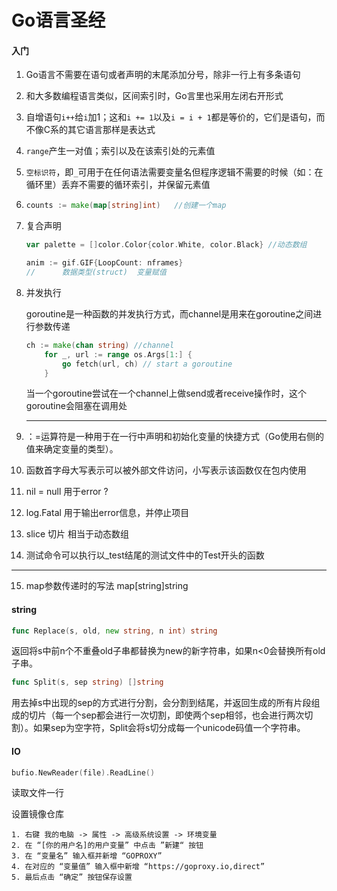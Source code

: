 # Go语言圣经

#### 入门

1. Go语言不需要在语句或者声明的末尾添加分号，除非一行上有多条语句

2. 和大多数编程语言类似，区间索引时，Go言里也采用左闭右开形式

3. 自增语句`i++`给`i`加1；这和`i += 1`以及`i = i + 1`都是等价的，它们是语句，而不像C系的其它语言那样是表达式

4. `range`产生一对值；索引以及在该索引处的元素值

5. `空标识符`，即`_`可用于在任何语法需要变量名但程序逻辑不需要的时候（如：在循环里）丢弃不需要的循环索引，并保留元素值

6. ```go
   counts := make(map[string]int)	//创建一个map
   ```

7. 复合声明

   ```go
   var palette = []color.Color{color.White, color.Black} //动态数组
   ```

   ```go
   anim := gif.GIF{LoopCount: nframes}
   //      数据类型(struct)  变量赋值   
   ```

8. 并发执行

   goroutine是一种函数的并发执行方式，而channel是用来在goroutine之间进行参数传递

   ```go
   ch := make(chan string) //channel 
       for _, url := range os.Args[1:] {
           go fetch(url, ch) // start a goroutine
       }
   ```

   当一个goroutine尝试在一个channel上做send或者receive操作时，这个goroutine会阻塞在调用处
   
   -----

9. ：=运算符是一种用于在一行中声明和初始化变量的快捷方式（Go使用右侧的值来确定变量的类型）。
10. 函数首字母大写表示可以被外部文件访问，小写表示该函数仅在包内使用
11. nil = null 用于error ?
12. log.Fatal 用于输出error信息，并停止项目

13. slice 切片 相当于动态数组

14. 测试命令可以执行以_test结尾的测试文件中的Test开头的函数



---------------

15. map参数传递时的写法 map[string]string



#### string

```Go
func Replace(s, old, new string, n int) string
```

返回将s中前n个不重叠old子串都替换为new的新字符串，如果n<0会替换所有old子串。

```go
func Split(s, sep string) []string
```

用去掉s中出现的sep的方式进行分割，会分割到结尾，并返回生成的所有片段组成的切片（每一个sep都会进行一次切割，即使两个sep相邻，也会进行两次切割）。如果sep为空字符，Split会将s切分成每一个unicode码值一个字符串。



#### IO



```Go
bufio.NewReader(file).ReadLine()
```

读取文件一行





设置镜像仓库

```text
1. 右键 我的电脑 -> 属性 -> 高级系统设置 -> 环境变量
2. 在 “[你的用户名]的用户变量” 中点击 ”新建“ 按钮
3. 在 “变量名” 输入框并新增 “GOPROXY”
4. 在对应的 “变量值” 输入框中新增 “https://goproxy.io,direct”
5. 最后点击 “确定” 按钮保存设置
```
